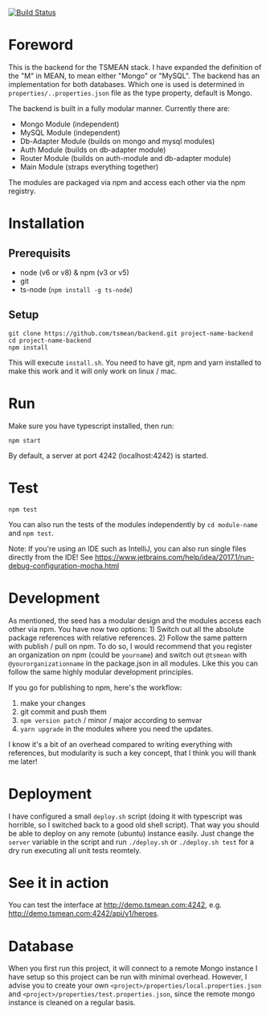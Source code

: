 [![Build Status](https://travis-ci.org/tsmean/backend.svg?branch=master)](https://travis-ci.org/tsmean/backend)

# Foreword

This is the backend for the TSMEAN stack.
I have expanded the definition of the "M" in MEAN,
to mean either "Mongo" or "MySQL". The backend has
an implementation for both databases. Which one is used
is determined in `properties/..properties.json` file as the
type property, default is Mongo.

The backend is built in a fully modular manner. Currently there are:

- Mongo Module (independent)
- MySQL Module (independent)
- Db-Adapter Module (builds on mongo and mysql modules)
- Auth Module (builds on db-adapter module)
- Router Module (builds on auth-module and db-adapter module)
- Main Module (straps everything together)

The modules are packaged via npm and access each other via the
npm registry.


# Installation

## Prerequisits

- node (v6 or v8) & npm (v3 or v5)
- git
- ts-node (`npm install -g ts-node`)

## Setup
```
git clone https://github.com/tsmean/backend.git project-name-backend
cd project-name-backend
npm install
```

This will execute `install.sh`.
You need to have git, npm and yarn installed to make this work and
it will only work on linux / mac.

# Run
Make sure you have typescript installed, then run:
```
npm start
```
By default, a server at port 4242 (localhost:4242) is started.

# Test
```
npm test
```

You can also run the tests of the modules independently by
`cd module-name` and `npm test`.

Note: If you're using an IDE such as IntelliJ, you can also run single files
directly from the IDE! See https://www.jetbrains.com/help/idea/2017.1/run-debug-configuration-mocha.html


# Development

As mentioned, the seed has a modular design and the modules access each
other via npm. You have now two options: 1) Switch out all the absolute
package references with relative references. 2) Follow the same pattern
with publish / pull on npm. To do so, I would recommend that you register an
organization on npm (could be `yourname`) and switch out `@tsmean`
with `@yourorganizationname` in the package.json in all modules.
Like this you can follow the same highly modular development principles.

If you go for publishing to npm, here's the workflow:

1. make your changes
2. git commit and push them
3. `npm version patch` / minor / major according to semvar
4. `yarn upgrade` in the modules where you need the updates.

I know it's a bit of an overhead compared to writing
everything with references, but modularity is such a key
concept, that I think you will thank me later!

# Deployment

I have configured a small `deploy.sh` script
(doing it with typescript was horrible, so I switched back to a good old shell script).
That way you should be able to deploy on any remote (ubuntu) instance easily.
Just change the `server` variable in the script
and run
`./deploy.sh` or `./deploy.sh test` for a dry run
executing all unit tests reomtely.


# See it in action

You can test the interface at http://demo.tsmean.com:4242, e.g.
http://demo.tsmean.com:4242/api/v1/heroes.



# Database
When you first run this project,
it will connect to a remote Mongo instance I have setup so this project can be run with minimal overhead.
However, I advise you to create your own `<project>/properties/local.properties.json`
and `<project>/properties/test.properties.json`,
since the remote mongo instance is cleaned on a regular basis.
